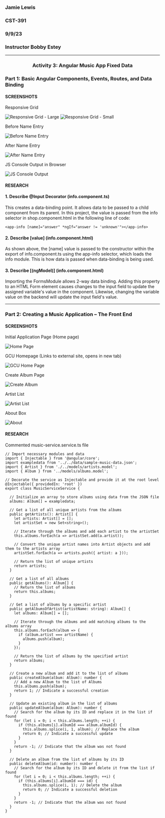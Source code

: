 ### Jamie Lewis
### CST-391
### 9/9/23
### Instructor Bobby Estey

---

<div style="text-align:center;"><h3>Activity 3: Angular Music App Fixed Data</h3></div>

### Part 1: Basic Angular Components, Events, Routes, and Data Binding

#### SCREENSHOTS

Responsive Grid

![Responsive Grid - Large](activity%203%20resources/simpleapp%20-%20larger%20screen.png)
![Responsive Grid - Small](activity%203%20resources/simpleapp%20-%20smaller%20screen.png)

Before Name Entry

![Before Name Entry](activity%203%20resources/simpleapp%20-%20before%20name.png)

After Name Entry

![After Name Entry](activity%203%20resources/simpleapp%20-%20after%20name.png)

JS Console Output in Browser

![JS Console Output](activity%203%20resources/simpleapp%20-%20browser%20and%20console.png)

#### RESEARCH

#### 1. Describe @Input Decorator (info.component.ts)

This creates a data-binding point. It allows data to be passed to a child component from its parent. In this project, the value is passed from the info selector in shop.component.html in the following line of code:

```<app-info [name]="answer" *ngIf="answer != 'unknown'"></app-info>```

#### 2. Describe [value] (info.component.html)

As shown above, the [name] value is passed to the constructor within the export of info.component.ts using the app-info selector, which loads the info module. This is how data is passed when data-binding is being used. 

#### 3. Describe [(ngModel)] (info.component.html)

Importing the FormsModule allows 2-way data binding. Adding this property to an HTML Form element causes changes to the input field to update the assigned variable's value in the component. Likewise, changing the variable value on the backend will update the input field's value.

---

### Part 2: Creating a Music Application – The Front End

#### SCREENSHOTS

Initial Application Page (Home page)

![Home Page](activity%203%20resources/musicapp%20-%20home%20page.png)

GCU Homepage (Links to external site, opens in new tab)

![GCU Home Page](activity%203%20resources/musicapp%20-%20gcu.png)

Create Album Page

![Create Album](activity%203%20resources/musicapp%20-%20create%20album.png)

Artist List

![Artist List](activity%203%20resources/musicapp%20-%20artist%20list.png)

About Box

![About](activity%203%20resources/musicapp%20-%20about.png)

#### RESEARCH

Commented music-service.service.ts file

```
// Import necessary modules and data
import { Injectable } from '@angular/core';
import exampledata from '../../data/sample-music-data.json';
import { Artist } from './../models/artists.model';
import { Album } from '../models/albums.model';

// Decorate the service as Injectable and provide it at the root level
@Injectable({ providedIn: 'root' })
export class MusicServiceService {

  // Initialize an array to store albums using data from the JSON file
  albums: Album[] = exampledata;

  // Get a list of all unique artists from the albums
  public getArtists(): Artist[] {
    let artists: Artist[] = [];
    let artistSet = new Set<string>();

    // Iterate through the albums and add each artist to the artistSet
    this.albums.forEach(a => artistSet.add(a.artist));

    // Convert the unique artist names into Artist objects and add them to the artists array
    artistSet.forEach(a => artists.push({ artist: a }));

    // Return the list of unique artists
    return artists;
  }

  // Get a list of all albums
  public getAlbums(): Album[] {
    // Return the list of albums
    return this.albums;
  }

  // Get a list of albums by a specific artist
  public getAlbumsOfArtist(artistName: string): Album[] {
    let albums: Album[] = [];

    // Iterate through the albums and add matching albums to the albums array
    this.albums.forEach(album => {
      if (album.artist === artistName) {
        albums.push(album);
      }
    });

    // Return the list of albums by the specified artist
    return albums;
  }

  // Create a new album and add it to the list of albums
  public createAlbum(album: Album): number {
    // Add a new Album to the list of Albums
    this.albums.push(album);
    return 1; // Indicate a successful creation
  }

  // Update an existing album in the list of albums
  public updateAlbum(album: Album): number {
    // Search for the album by its ID and replace it in the list if found
    for (let i = 0; i < this.albums.length; ++i) {
      if (this.albums[i].albumId === album.albumId) {
        this.albums.splice(i, 1, album); // Replace the album
        return 0; // Indicate a successful update
      }
    }
    return -1; // Indicate that the album was not found
  }

  // Delete an album from the list of albums by its ID
  public deleteAlbum(id: number): number {
    // Search for the album by its ID and delete it from the list if found
    for (let i = 0; i < this.albums.length; ++i) {
      if (this.albums[i].albumId === id) {
        this.albums.splice(i, 1); // Delete the album
        return 0; // Indicate a successful deletion
      }
    }
    return -1; // Indicate that the album was not found
  }
}
```